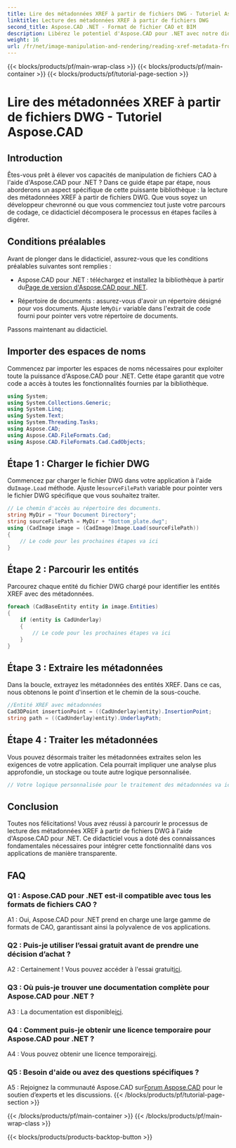 ```yaml
---
title: Lire des métadonnées XREF à partir de fichiers DWG - Tutoriel Aspose.CAD
linktitle: Lecture des métadonnées XREF à partir de fichiers DWG
second_title: Aspose.CAD .NET - Format de fichier CAO et BIM
description: Libérez le potentiel d'Aspose.CAD pour .NET avec notre didacticiel étape par étape sur la lecture des métadonnées XREF à partir de fichiers DWG.
weight: 16
url: /fr/net/image-manipulation-and-rendering/reading-xref-metadata-from-dwg/
---
```


{{< blocks/products/pf/main-wrap-class >}}
{{< blocks/products/pf/main-container >}}
{{< blocks/products/pf/tutorial-page-section >}}

# Lire des métadonnées XREF à partir de fichiers DWG - Tutoriel Aspose.CAD

## Introduction

Êtes-vous prêt à élever vos capacités de manipulation de fichiers CAO à l'aide d'Aspose.CAD pour .NET ? Dans ce guide étape par étape, nous aborderons un aspect spécifique de cette puissante bibliothèque : la lecture des métadonnées XREF à partir de fichiers DWG. Que vous soyez un développeur chevronné ou que vous commenciez tout juste votre parcours de codage, ce didacticiel décomposera le processus en étapes faciles à digérer.

## Conditions préalables

Avant de plonger dans le didacticiel, assurez-vous que les conditions préalables suivantes sont remplies :

-  Aspose.CAD pour .NET : téléchargez et installez la bibliothèque à partir du[Page de version d'Aspose.CAD pour .NET](https://releases.aspose.com/cad/net/).

-  Répertoire de documents : assurez-vous d'avoir un répertoire désigné pour vos documents. Ajuste le`MyDir` variable dans l'extrait de code fourni pour pointer vers votre répertoire de documents.

Passons maintenant au didacticiel.

## Importer des espaces de noms

Commencez par importer les espaces de noms nécessaires pour exploiter toute la puissance d'Aspose.CAD pour .NET. Cette étape garantit que votre code a accès à toutes les fonctionnalités fournies par la bibliothèque.

```csharp
using System;
using System.Collections.Generic;
using System.Linq;
using System.Text;
using System.Threading.Tasks;
using Aspose.CAD;
using Aspose.CAD.FileFormats.Cad;
using Aspose.CAD.FileFormats.Cad.CadObjects;
```

## Étape 1 : Charger le fichier DWG

 Commencez par charger le fichier DWG dans votre application à l'aide du`Image.Load` méthode. Ajuste le`sourceFilePath` variable pour pointer vers le fichier DWG spécifique que vous souhaitez traiter.

```csharp
// Le chemin d'accès au répertoire des documents.
string MyDir = "Your Document Directory";
string sourceFilePath = MyDir + "Bottom_plate.dwg";
using (CadImage image = (CadImage)Image.Load(sourceFilePath))
{
    // Le code pour les prochaines étapes va ici
}
```

## Étape 2 : Parcourir les entités

Parcourez chaque entité du fichier DWG chargé pour identifier les entités XREF avec des métadonnées.

```csharp
foreach (CadBaseEntity entity in image.Entities)
{
    if (entity is CadUnderlay)
    {
        // Le code pour les prochaines étapes va ici
    }
}
```

## Étape 3 : Extraire les métadonnées

Dans la boucle, extrayez les métadonnées des entités XREF. Dans ce cas, nous obtenons le point d'insertion et le chemin de la sous-couche.

```csharp
//Entité XREF avec métadonnées
Cad3DPoint insertionPoint = ((CadUnderlay)entity).InsertionPoint;
string path = ((CadUnderlay)entity).UnderlayPath;
```

## Étape 4 : Traiter les métadonnées

Vous pouvez désormais traiter les métadonnées extraites selon les exigences de votre application. Cela pourrait impliquer une analyse plus approfondie, un stockage ou toute autre logique personnalisée.

```csharp
// Votre logique personnalisée pour le traitement des métadonnées va ici
```

## Conclusion

Toutes nos félicitations! Vous avez réussi à parcourir le processus de lecture des métadonnées XREF à partir de fichiers DWG à l'aide d'Aspose.CAD pour .NET. Ce didacticiel vous a doté des connaissances fondamentales nécessaires pour intégrer cette fonctionnalité dans vos applications de manière transparente.

## FAQ

### Q1 : Aspose.CAD pour .NET est-il compatible avec tous les formats de fichiers CAO ?

A1 : Oui, Aspose.CAD pour .NET prend en charge une large gamme de formats de CAO, garantissant ainsi la polyvalence de vos applications.

### Q2 : Puis-je utiliser l’essai gratuit avant de prendre une décision d’achat ?

 A2 : Certainement ! Vous pouvez accéder à l'essai gratuit[ici](https://releases.aspose.com/).

### Q3 : Où puis-je trouver une documentation complète pour Aspose.CAD pour .NET ?

 A3 : La documentation est disponible[ici](https://reference.aspose.com/cad/net/).

### Q4 : Comment puis-je obtenir une licence temporaire pour Aspose.CAD pour .NET ?

 A4 : Vous pouvez obtenir une licence temporaire[ici](https://purchase.aspose.com/temporary-license/).

### Q5 : Besoin d'aide ou avez des questions spécifiques ?

 A5 : Rejoignez la communauté Aspose.CAD sur[Forum Aspose.CAD](https://forum.aspose.com/c/cad/19) pour le soutien d’experts et les discussions.
{{< /blocks/products/pf/tutorial-page-section >}}

{{< /blocks/products/pf/main-container >}}
{{< /blocks/products/pf/main-wrap-class >}}

{{< blocks/products/products-backtop-button >}}
